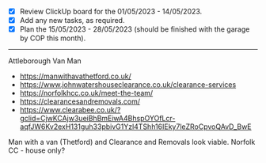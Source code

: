 - [x] Review ClickUp board for the 01/05/2023 - 14/05/2023.
- [x] Add any new tasks, as required.
- [x] Plan the 15/05/2023 - 28/05/2023 (should be finished with the garage by COP this month).

---

Attleborough Van Man
- https://manwithavathetford.co.uk/
- https://www.johnwatershouseclearance.co.uk/clearance-services
- https://norfolkhcc.co.uk/meet-the-team/
- https://clearancesandremovals.com/
- https://www.clearabee.co.uk/?gclid=CjwKCAjw3ueiBhBmEiwA4BhspOYOfLcr-aqfJW6Kv2exH131guh33pbivG1Yzl4TShh16IEky7leZRoCpvoQAvD_BwE

Man with a van (Thetford) and Clearance and Removals look viable. Norfolk CC - house only?
